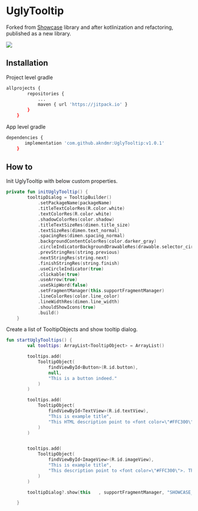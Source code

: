 # UglyTooltip

Forked from [Showcase](https://github.com/tokopedia/ShowCase) library and after kotlinization and refactoring, published as a new library.


[![](https://jitpack.io/v/akndmr/UglyTooltip.svg)](https://jitpack.io/#akndmr/UglyTooltip)


## Installation

Project level gradle

```bash
allprojects {
		repositories {
			...
			maven { url 'https://jitpack.io' }
		}
	}
```

App level gradle

```bash
dependencies {
	   implementation 'com.github.akndmr:UglyTooltip:v1.0.1'
	}
```

## How to

Init UglyTooltip with below custom properties.

```kotlin
private fun initUglyTooltip() {
        tooltipDialog = TooltipBuilder()
            .setPackageName(packageName)
            .titleTextColorRes(R.color.white)
            .textColorRes(R.color.white)
            .shadowColorRes(color.shadow)
            .titleTextSizeRes(dimen.title_size)
            .textSizeRes(dimen.text_normal)
            .spacingRes(dimen.spacing_normal)
            .backgroundContentColorRes(color.darker_gray)
            .circleIndicatorBackgroundDrawableRes(drawable.selector_circle)
            .prevStringRes(string.previous)
            .nextStringRes(string.next)
            .finishStringRes(string.finish)
            .useCircleIndicator(true)
            .clickable(true)
            .useArrow(true)
            .useSkipWord(false)
            .setFragmentManager(this.supportFragmentManager)
            .lineColorRes(color.line_color)
            .lineWidthRes(dimen.line_width)
            .shouldShowIcons(true)
            .build()
    }
```

Create a list of TooltipObjects and show tooltip dialog.

```kotlin
fun startUglyTooltips() {
        val tooltips: ArrayList<TooltipObject> = ArrayList()

        tooltips.add(
            TooltipObject(
                findViewById<Button>(R.id.button),
                null,
                "This is a button indeed."
            )
        )

        tooltips.add(
            TooltipObject(
                findViewById<TextView>(R.id.textView),
                "This is example title",
                "This HTML description point to <font color=\"#FFC300\"> a TextView </font> as you can see.<br/><br/> Lorem ipsum dolor sit amet, consectetur adipiscing elit. Suo enim quisque studio maxime ducitur. Scio enim esse quosdam, qui quavis lingua philosophari possint; Animum autem reliquis rebus ita perfecit, ut corpus; Quo modo autem optimum, si bonum praeterea nullum est?"
            )
        )


        tooltips.add(
            TooltipObject(
                findViewById<ImageView>(R.id.imageView),
                "This is example title",
                "This description point to <font color=\"#FFC300\">. This is yellow text </font> and this is white."
            )
        )

        tooltipDialog?.show(this   , supportFragmentManager, "SHOWCASE_TAG",  tooltips);

    }
```



